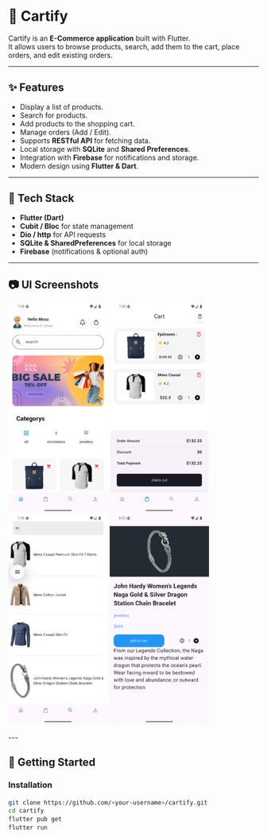 # 🛒 Cartify

Cartify is an **E-Commerce application** built with Flutter.  
It allows users to browse products, search, add them to the cart, place orders, and edit existing orders.

---

## ✨ Features
- Display a list of products.
- Search for products.
- Add products to the shopping cart.
- Manage orders (Add / Edit).
- Supports **RESTful API** for fetching data.
- Local storage with **SQLite** and **Shared Preferences**.
- Integration with **Firebase** for notifications and storage.
- Modern design using **Flutter & Dart**.

---

## 📂 Tech Stack
- **Flutter (Dart)**
- **Cubit / Bloc** for state management
- **Dio / http** for API requests
- **SQLite & SharedPreferences** for local storage
- **Firebase** (notifications & optional auth)

---

## 📷 UI Screenshots  

<p float="left">
  <img src="assets/screenshots/Screenshot_1758040688.png" width="200" />
  <img src="assets/screenshots/Screenshot_1758040692.png" width="200" /> 
  <img src="assets/screenshots/Screenshot_1758040705.png" width="200" />
  <img src="assets/screenshots/Screenshot_1758043929.png" width="200" />

</p>
---

## 🚀 Getting Started

### Installation
```bash
git clone https://github.com/<your-username>/cartify.git
cd cartify
flutter pub get
flutter run
